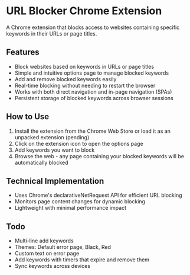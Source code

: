 # URL Blocker Chrome Extension

A Chrome extension that blocks access to websites containing specific keywords in their URLs or page titles.

## Features

- Block websites based on keywords in URLs or page titles
- Simple and intuitive options page to manage blocked keywords
- Add and remove blocked keywords easily
- Real-time blocking without needing to restart the browser
- Works with both direct navigation and in-page navigation (SPAs)
- Persistent storage of blocked keywords across browser sessions

## How to Use

1. Install the extension from the Chrome Web Store or load it as an unpacked extension (pending)
2. Click on the extension icon to open the options page
3. Add keywords you want to block
4. Browse the web - any page containing your blocked keywords will be automatically blocked

## Technical Implementation

- Uses Chrome's declarativeNetRequest API for efficient URL blocking
- Monitors page content changes for dynamic blocking
- Lightweight with minimal performance impact

## Todo

- Multi-line add keywords
- Themes: Default error page, Black, Red
- Custom text on error page
- Add keywords with timers that expire and remove them
- Sync keywords across devices
